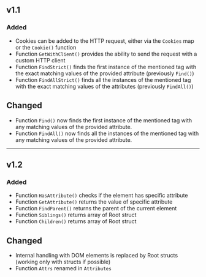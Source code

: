 ## v1.1

### Added

- Cookies can be added to the HTTP request, either via the `Cookies` map or the `Cookie()` function
- Function `GetWithClient()` provides the ability to send the request with a custom HTTP client
- Function `FindStrict()` finds the first instance of the mentioned tag with the exact matching values of the provided attribute (previously `Find()`)
- Function `FindAllStrict()` finds all the instances of the mentioned tag with the exact matching values of the attributes (previously `FindAll()`)

## Changed

- Function `Find()` now finds the first instance of the mentioned tag with any matching values of the provided attribute.
- Function `FindAll()` now finds all the instances of the mentioned tag with any matching values of the provided attribute.

---

## v1.2

### Added

- Function `HasAttribute()` checks if the element has specific attribute
- Function `GetAttribute()` returns the value of specific attribute
- Function `FindParent()` returns the parent of the current element
- Function `Siblings()` returns array of Root struct
- Function `Children()` returns array of Root struct

## Changed

- Internal handling with DOM elements is replaced by Root structs (working only with structs if possible)
- Function `Attrs` renamed in `Attributes` 